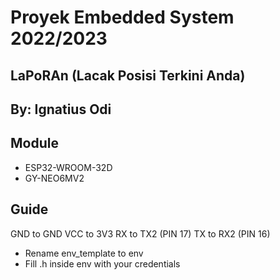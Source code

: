 # Proyek Embedded System 2022/2023
## LaPoRAn (Lacak Posisi Terkini Anda)
## By: Ignatius Odi

## Module
- ESP32-WROOM-32D
- GY-NEO6MV2

## Guide
GND to GND
VCC to 3V3
RX to TX2 (PIN 17)
TX to RX2 (PIN 16)

* Rename env_template to env
* Fill .h inside env with your credentials